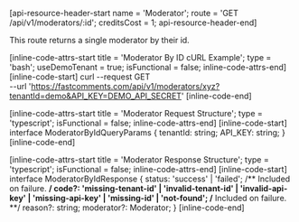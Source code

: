 [api-resource-header-start name = 'Moderator'; route = 'GET /api/v1/moderators/:id'; creditsCost = 1; api-resource-header-end]

This route returns a single moderator by their id.

[inline-code-attrs-start title = 'Moderator By ID cURL Example'; type = 'bash'; useDemoTenant = true; isFunctional = false; inline-code-attrs-end]
[inline-code-start]
curl --request GET \
  --url 'https://fastcomments.com/api/v1/moderators/xyz?tenantId=demo&API_KEY=DEMO_API_SECRET'
[inline-code-end]

[inline-code-attrs-start title = 'Moderator Request Structure'; type = 'typescript'; isFunctional = false; inline-code-attrs-end]
[inline-code-start]
interface ModeratorByIdQueryParams {
    tenantId: string;
    API_KEY: string;
}
[inline-code-end]

[inline-code-attrs-start title = 'Moderator Response Structure'; type = 'typescript'; isFunctional = false; inline-code-attrs-end]
[inline-code-start]
interface ModeratorByIdResponse {
    status: 'success' | 'failed';
    /** Included on failure. **/
    code?: 'missing-tenant-id' | 'invalid-tenant-id' | 'invalid-api-key' | 'missing-api-key' | 'missing-id' | 'not-found';
    /** Included on failure. **/
    reason?: string;
    moderator?: Moderator;
}
[inline-code-end]
